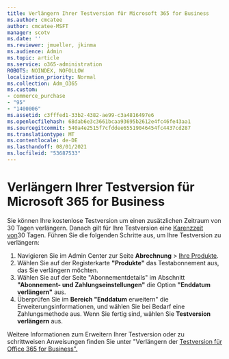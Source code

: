 ```yaml
---
title: Verlängern Ihrer Testversion für Microsoft 365 for Business
ms.author: cmcatee
author: cmcatee-MSFT
manager: scotv
ms.date: ''
ms.reviewer: jmueller, jkinma
ms.audience: Admin
ms.topic: article
ms.service: o365-administration
ROBOTS: NOINDEX, NOFOLLOW
localization_priority: Normal
ms.collection: Adm_O365
ms.custom:
- commerce_purchase
- "95"
- "1400006"
ms.assetid: c3fffed1-33b2-4382-ae99-c3a4816497e6
ms.openlocfilehash: 68dab6e3c3661bcaa93695b2612e4fc46fe43aa1
ms.sourcegitcommit: 540a4e2515f7cfddee65519046454fc4437cd287
ms.translationtype: MT
ms.contentlocale: de-DE
ms.lasthandoff: 08/01/2021
ms.locfileid: "53687533"
---
```

# <a name="extend-your-trial-for-microsoft-365-for-business"></a>Verlängern Ihrer Testversion für Microsoft 365 for Business

Sie können Ihre kostenlose Testversion um einen zusätzlichen Zeitraum von 30 Tagen verlängern. Danach gilt für Ihre Testversion eine [Karenzzeit von](/alchemyinsights/grace-period-for-microsoft-365-free-trial)30 Tagen. Führen Sie die folgenden Schritte aus, um Ihre Testversion zu verlängern:
  
1. Navigieren Sie im Admin Center zur Seite **Abrechnung** \> [Ihre Produkte](https://go.microsoft.com/fwlink/p/?linkid=842054).
2. Wählen Sie auf der Registerkarte **"Produkte"** das Testabonnement aus, das Sie verlängern möchten.
3. Wählen Sie auf der Seite "Abonnementdetails" im Abschnitt **"Abonnement- und Zahlungseinstellungen"** die Option **"Enddatum verlängern"** aus.
4. Überprüfen Sie im **Bereich "Enddatum** erweitern" die Erweiterungsinformationen, und wählen Sie bei Bedarf eine Zahlungsmethode aus. Wenn Sie fertig sind, wählen Sie **Testversion verlängern** aus.

Weitere Informationen zum Erweitern Ihrer Testversion oder zu schrittweisen Anweisungen finden Sie unter "Verlängern der [Testversion für Office 365 for Business".](/microsoft-365/commerce/extend-your-trial)